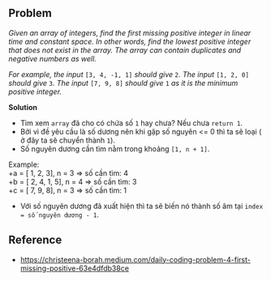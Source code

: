 ## Problem
*Given an array of integers, find the first missing positive integer in linear time and constant space. In other words, find the lowest positive integer that does not exist in the array. The array can contain duplicates and negative numbers as well.*

*For example, the input* `[3, 4, -1, 1]` *should give* `2`. *The input* `[1, 2, 0]` *should give* `3`. *The input* `[7, 9, 8]` *should give* `1` *as it is the minimum positive integer.*

**Solution**
- Tìm xem `array` đã cho có chứa số `1` hay chưa? Nếu chưa `return 1`.
- Bởi vì đề yêu cầu là số dương nên khi gặp số nguyên <= 0 thì ta sẽ loại ( ở đây ta sẽ chuyển thành `1`).
- Số nguyên dương cần tìm nằm trong khoảng `[1, n + 1]`. </br>

Example: </br>
+a = [ 1, 2, 3], n = 3 => số cần tìm: 4 </br>
+b = [ 2, 4, 1, 5], n = 4  => số cần tìm: 3 </br>
+c = [ 7, 9, 8], n = 3 => số cần tìm: 1 </br>

- Với số nguyên dương đã xuất hiện thì ta sẽ biến nó thành số âm tại `index = số nguyên dương - 1`.

## Reference 
- https://christeena-borah.medium.com/daily-coding-problem-4-first-missing-positive-63e4dfdb38ce
